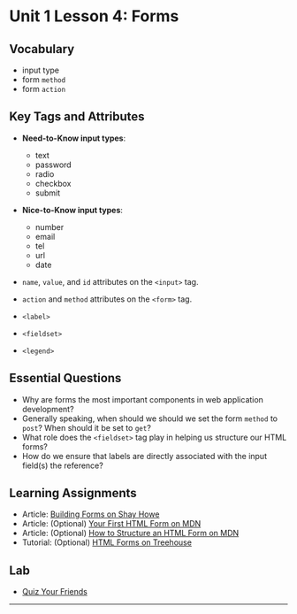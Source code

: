 # Unit 1 Lesson 4: Forms
## Vocabulary
* input type
* form `method`
* form `action`

## Key Tags and Attributes
* **Need-to-Know input types**:
  * text
  * password
  * radio
  * checkbox
  * submit

* **Nice-to-Know input types**:
  * number
  * email
  * tel
  * url
  * date

* `name`, `value`, and `id` attributes on the `<input>` tag.
* `action` and `method` attributes on the `<form>` tag.

* `<label>`
* `<fieldset>`
* `<legend>`

## Essential Questions
* Why are forms the most important components in web application development?
* Generally speaking, when should we should we set the form `method` to `post`? When should it be set to `get`?
* What role does the `<fieldset>` tag play in helping us structure our HTML forms?
* How do we ensure that labels are directly associated with the input field(s) the reference?

## Learning Assignments
* Article: [Building Forms on Shay Howe](https://learn.shayhowe.com/html-css/building-forms/)
* Article: (Optional) [Your First HTML Form on MDN](https://developer.mozilla.org/en-US/docs/Learn/HTML/Forms/Your_first_HTML_form)
* Article: (Optional) [How to Structure an HTML Form on MDN](https://developer.mozilla.org/en-US/docs/Learn/HTML/Forms/How_to_structure_an_HTML_form)
* Tutorial: (Optional) [HTML Forms on Treehouse](https://teamtreehouse.com/library/html-forms)

## Lab
* [Quiz Your Friends](https://github.com/The-Marcy-Lab-School/quiz-your-friends)
___
